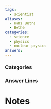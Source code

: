 ```yaml
---
tags:
  - scientist
aliases:
  - Hans Bethe
  - Bethe
categories:
  - science
  - physics
  - nuclear physics
answers:
---
```

### Categories

### Answer Lines

# Notes